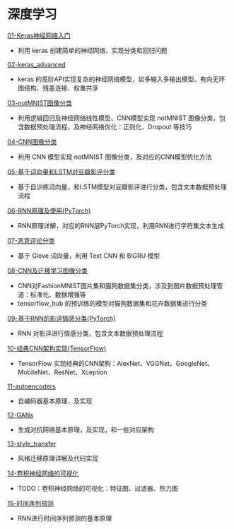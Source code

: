 # 深度学习





[01-Keras神经网络入门](./01-Keras神经网络入门.ipynb)

- 利用 keras 创建简单的神经网络，实现分类和回归问题

[02-keras_advanced](./02-keras_advanced.py)

- keras 的高阶API实现复杂的神经网络模型，如多输入多输出模型、有向无环图结构、残差连接、权重共享

[03-notMNIST图像分类](./03-notMNIST图像分类.ipynb)

- 利用逻辑回归及神经网络线性模型、CNN模型实现 notMNIST 图像分类，包含数据预处理流程，及神经网络优化：正则化、Dropout 等技巧

[04-CNN图像分类](./04-CNN图像分类.ipynb)

- 利用 CNN 模型实现  notMNIST 图像分类，及对应的CNN模型优化方法

[05-基于词向量和LSTM对豆瓣影评分类](./05-基于词向量和LSTM对豆瓣影评分类.ipynb)

- 基于自训练词向量，和LSTM模型对豆瓣影评进行分类，包含文本数据预处理流程

[06-RNN原理及使用(PyTorch)](./06-RNN原理及使用(PyTorch).ipynb)

- RNN原理详解，对应的RNN层PyTorch实现，利用RNN进行字符集文本生成

[07-恶意评论分类](./07-恶意评论分类.ipynb)

- 基于 Glove 词向量，利用 Text CNN 和 BiGRU 模型

[08-CNN及迁移学习图像分类](./08-CNN及迁移学习图像分类.ipynb)

- CNN对FashionMNIST图片集和猫狗数据集分类，涉及到图片数据预处理管道：标准化、数据增强等
- tensorflow_hub 的预训练的模型对猫狗数据集和花卉数据集进行分类

[09-基于RNN的影评情感分类(PyTorch)](./09-基于RNN的影评情感分类(PyTorch).ipynb)

- RNN 对影评进行情感分类，包含文本数据预处理流程

[10-经典CNN架构实现(TensorFlow)](./10-经典CNN架构实现(TensorFlow).ipynb)

- TensorFlow 实现经典的CNN架构：AlexNet、VGGNet、GoogleNet、MobileNet、ResNet、Xception

[11-autoencoders](./11-autoencoders.ipynb)

- 自编码器基本原理，及实现

[12-GANs](./12-GANs.ipynb)

- 生成对抗网络基本原理，及实现，和一些对应架构

[13-style_transfer](./13-style_transfer.ipynb)

- 风格迁移原理详解及代码实现

[14-卷积神经网络的可视化](./14-卷积神经网络的可视化.ipynb)

- TODO：卷积神经网络的可视化：特征图、过滤器、热力图

[15-时间序列预测](./15-时间序列预测.ipynb)

- RNN进行时间序列预测的基本原理







